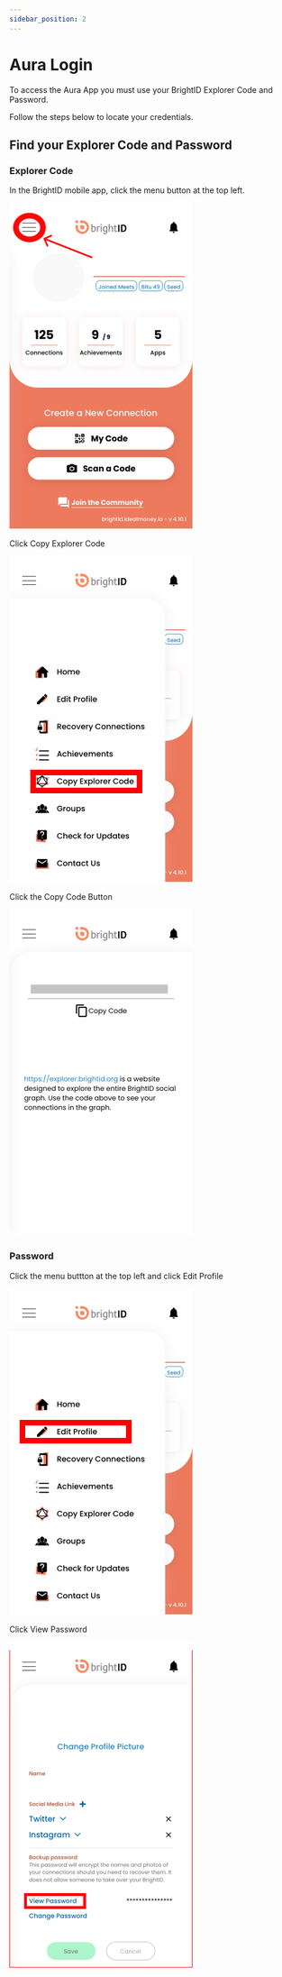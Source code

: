 ```yaml
---
sidebar_position: 2
---
```


# Aura Login

To access the Aura App you must use your BrightID Explorer Code and Password.

Follow the steps below to locate your credentials.

## Find your Explorer Code and Password

### Explorer Code
In the BrightID mobile app, click the menu button at the top left. 

![Example banner](../../static/img/bid-inst-menu-btn.png)

Click Copy Explorer Code

![Example banner](../../static/img/bid-inst-menu.png)

Click the Copy Code Button

![Example banner](../../static/img/bid-inst-explorer-code.png)


### Password

Click the menu buttton at the top left and click Edit Profile

![Example banner](../../static/img/bid-inst-menu-profile.png)

Click View Password

![Example banner](../../static/img/bid-inst-profile.png)
